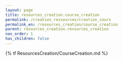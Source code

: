 ```yaml
---
layout: page
title: resources_creation.course_creation
permalink: /creation_ressources/creation_cours
permalink_en: /resources_creation/course_creation
parent: resources_creation.resources_creation
nav_order: 1
has_children: false
---
```


{% tf ResourcesCreation/CourseCreation.md %}